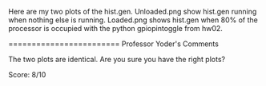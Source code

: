Here are my two plots of the hist.gen. Unloaded.png show hist.gen running when nothing else is running.  Loaded.png shows hist.gen when 80% of the processor is occupied with the python gpiopintoggle from hw02.

========================
Professor Yoder's Comments

The two plots are identical.  Are you sure you have the right plots?

Score:  8/10